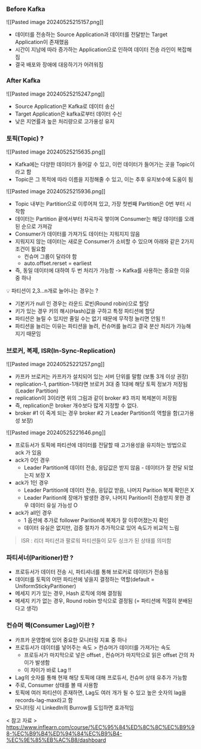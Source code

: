 
### Before Kafka
![[Pasted image 20240525215157.png]]

- 데이터를 전송하는 Source Application과 데이터를 전달받는 Target Application이 존재했음
- 시간이 지남에 따라 증가하는 Application으로 인하여 데이터 전송 라인이 복잡해짐
- 결국 배포와 장애에 대응하기가 어려워짐


### After Kafka
![[Pasted image 20240525215247.png]]
- Source Application은 Kafka로 데이터 송신
- Target Application은 kafka로부터 데이터 수신
- 낮은 지연률과 높은 처리량으로 고가용성 유지


### 토픽(Topic) ?
![[Pasted image 20240525215635.png]]
- Kafka에는 다양한 데이터가 들어갈 수 있고, 이런 데이터가 들어가는 곳을 Topic이라고 함
- Topic은 그 목적에 따라 이름을 지정해줄 수 있고, 이는 추후 유지보수에 도움이 됨



![[Pasted image 20240525215936.png]]
- Topic 내부는 Partition으로 이루어져 있고, 가장 첫번째 Partition은 0번 부터 시작함
- 데이터는 Partition 끝에서부터 차곡차곡 쌓이며 Consumer는 해당 데이터를 오래된 순으로 가져감
- Consumer가 데이터를 가져가도 데이터는 지워지지 않음
- 지워지지 않는 데이터는 새로운 Consumer가 소비할 수 있으며 아래와 같은 2가지 조건이 필요함
	- 컨슈머 그룹이 달라야 함
	- auto.offset.rerset = earliest
- 즉, 동일 데이터에 대하여 두 번 처리가 가능함 -> Kafka를 사용하는 중요한 이유 중 하나


💡 파티션이 2,3...n개로 늘어나는 경우는 ?
- 기본키가 null 인 경우는 라운드 로빈(Round robin)으로 할당
- 키가 있는 경우 키의 해시(Hash)값을 구하고 특정 파티션에 할당
- 파티션은 늘릴 수 있지만 줄일 수는 없기 때문에 무작정 늘리면 안됨 !!
- 파티션을 늘리는 이유는 파티션을 늘려, 컨슈머를 늘리고 결국 분산 처리가 가능해지기 때문임


### 브로커, 복제, ISR(In-Sync-Replication)
![[Pasted image 20240525221257.png]]
- 카프카 브로커는 카프카가 설치되어 있는 서버 단위를 말함 (보통 3개 이상 권장)
- replication-1, partition-1개라면 브로커 3대 중 1대에 해당 토픽 정보가 저장됨 (Leader Partition)
- replication이 3이라면 위의 그림과 같이 broker #3 까지 복제본이 저장됨
- 즉, replication은 broker 개수보다 많게 지정할 수 없다.
- broker #1 이 죽게 되는 경우 broker #2 가 Leader Partition의 역할을 함(고가용성 보장)


![[Pasted image 20240525221646.png]]
- 프로듀서가 토픽에 파티션에 데이터를 전달할 때 고가용성을 유지하는 방법으로 ack 가 있음
- ack가 0인 경우
	- Leader Partition에 데이터 전송, 응답값은 받지 않음 - 데이터가 잘 전달 되었는지 보장 X
- ack가 1인 경우
	- Leader Partition에 데이터 전송, 응답값 받음, 나머지 Parition 복제 확인은 X 
	- Leader Parition에 장애가 발생한 경우, 나머지 Parition이 전송받지 못한 경우 데이터 유실 가능성 O
- ack가 all인 경우 
	- 1 옵션에 추가로 follower Parition에 복제가 잘 이루어졌는지 확인
	- 데이터 유실은 없지만, 검증 절차가 추가적으로 있어 속도가 비교적 느림

> ISR 
> : 리더 파티션과 팔로워 파티션들이 모두 싱크가 된 상태를 의미함


### 파티셔너(Paritioner)란 ?
- 프로듀서가 데이터 전송 시, 파티셔너를 통해 브로커로 데이터가 전송됨 
- 데이터를 토픽의 어떤 파티션에 넣을지 결정하는 역할(default = UniformStickyParitioner)
- 메세지 키가 있는 경우, Hash 로직에 의해 결정됨
- 메세지 키가 없는 경우, Round robin 방식으로 결정됨 (= 파티션에 적절히 분배된다고 생각)


### 컨슈머 랙(Consumer Lag)이란 ?
- 카프카 운영함에 있어 중요한 모니터링 지표 중 하나
- 프로듀서가 데이터를 넣어주는 속도 > 컨슈머가 데이터를 가져가는 속도
	- 프로듀서가 마지막으로 넣은 offset , 컨슈머가 마지막으로 읽은 offset 간의 차이가 발생함
	- 이 차이가 바로 Lag !!
- Lag의 숫자를 통해 현재 해당 토픽에 대해 프로듀서, 컨슈머 상태 유추가 가능함
- 주로, Consumer 상태를 볼 때 사용함
- 토픽에 여러 파티션이 존재하면, Lag도 여러 개가 될 수 있고 높은 숫자의 lag을 records-lag-max라고 함
- 모니터링 시 LinkedIn의 Burrow를 도입하면 효과적임



< 참고 자료 >
https://www.inflearn.com/course/%EC%95%84%ED%8C%8C%EC%B9%98-%EC%B9%B4%ED%94%84%EC%B9%B4-%EC%9E%85%EB%AC%B8/dashboard